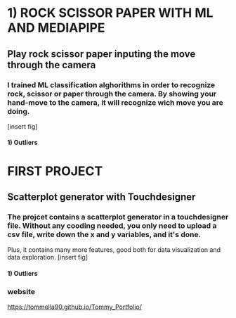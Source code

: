 
# 1) ROCK SCISSOR PAPER WITH ML AND MEDIAPIPE 
## Play rock scissor paper inputing the move through the camera
### I trained ML classification alghorithms in order to recognize rock, scissor or paper through the camera. By showing your hand-move to the camera, it will recognize wich move you are doing. 
 
[insert fig]
#### 1) Outliers 



# FIRST PROJECT 
## Scatterplot generator with Touchdesigner
### The projcet contains a scatterplot generator in a touchdesigner file. Without any cooding needed, you only need to upload a csv file, write down the x and y variables, and it's done. 
Plus, it contains many more features, good both for data visualization and data exploration. 
[insert fig]
#### 1) Outliers 


### website
https://tommella90.github.io/Tommy_Portfolio/

